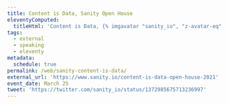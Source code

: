 ```yaml
---
title: Content is Data, Sanity Open House
eleventyComputed:
  titleHtml: 'Content is Data, {% imgavatar "sanity_io", "z-avatar-eq" %}Sanity Open House'
tags:
  - external
  - speaking
  - eleventy
metadata:
  schedule: true
permalink: /web/sanity-content-is-data/
external_url: 'https://www.sanity.io/content-is-data-open-house-2021'
event_date: March 25
tweet: 'https://twitter.com/sanity_io/status/1372985675713236997'
---
```

